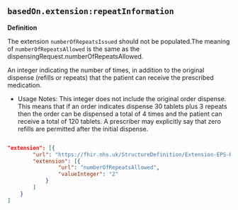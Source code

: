 ## `basedOn.extension:repeatInformation`

<b>Definition</b><br>

The extension `numberOfRepeatsIssued` should not be populated.The meaning of `numberOfRepeatsAllowed` is the same as the dispensingRequest.numberOfRepeatsAllowed. 

An integer indicating the number of times, in addition to the original dispense (refills or repeats) that the patient can receive the prescribed medication. 

- Usage Notes: This integer does not include the original order dispense. This means that if an order indicates dispense 30 tablets plus 3 repeats then the order can be dispensed a total of 4 times and the patient can receive a total of 120 tablets. A prescriber may explicitly say that zero refills are permitted after the initial dispense.


```json 

"extension": [{
        "url": "https://fhir.nhs.uk/StructureDefinition/Extension-EPS-RepeatInformation",
        "extension": [{
                "url": "numberOfRepeatsAllowed",
                "valueInteger": "2"
            }
        ]
    }
]
 

````


    